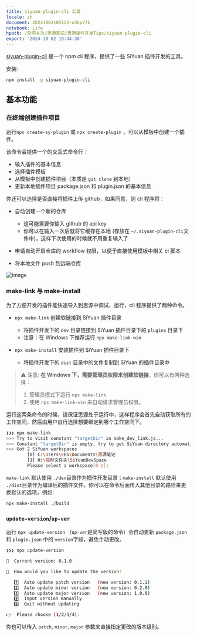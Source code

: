 ```yaml
---
title: siyuan-plugin-cli 工具
locale: zh
document: 20241002185122-o3kp77k
notebook: Life
hpath: /杂项关注/思源笔记/思源插件开发Tips/siyuan-plugin-cli
export: '2024-10-02 19:44:38'
---
```


[siyuan-plugin-cli](https://www.npmjs.com/package/siyuan-plugin-cli) 是一个 npm cli 程序，提供了一些 SiYuan 插件开发的工具。

安装:

```bash
npm install -g siyuan-plugin-cli
```

## 基本功能

### 在终端创建插件项目

运行`npx create-sy-plugin`​ 或 `npx create-plugin`​ ，可以从模板中创建一个插件。

该命令会提供一个的交互式命令行：

- 输入插件的基本信息
- 选择插件模板
- 从模板中创建插件项目（本质是 `git clone`​ 到本地）
- 更新本地插件项目 package.json 和 plugin.json 的基本信息

你还可以选择是否直接将插件上传 github，如果同意，则 cli 程序将：

- 自动创建一个新的仓库

  - 这可能需要你输入 github 的 api key
  - 你可以在输入一次后就将它缓存在本地 (存放在 `~/.siyuan-plugin-cli`​ 文件中)，这样下次使用的时候就不用重复输入了

- 申请自动开启仓库的 workflow 权限，以便于直接使用模板中相关 ci 脚本
- 将本地文件 push 到远端仓库

​![image](/frostime/image-20241002191846-5prokwg.png)

###

### make-link 与 make-install

为了方便开发的插件能快速导入到思源中调试、运行，cli 程序提供了两种命令。

- ​`npx make-link`​ 创建软链接到 SiYuan 插件目录

  - 将插件开发下的 `dev`​ 目录链接到 SiYuan 插件目录下的 `plugins`​ 目录下
  - 注意：在 Windows 下推荐运行 `npx make-link-win`

- ​`npx make-install`​ 安装插件到 SiYuan 插件目录下

  - 将插件开发下的 `dist`​ 目录中的文件复制到 SiYuan 的插件目录中

> ⚠️ 注意: **在 Windows 下，需要管理员权限来创建软链接**，你可以有两种选择：
>
> 1. 管理员模式下运行 `npx make-link`
> 2. 使用 `npx make-link-win`​ 来自动请求管理员权限。

运行这两条命令的时候，请保证思源处于运行中，这样程序会首先自动获取所有的工作空间，然后由用户自行选择想要绑定到哪个工作空间下。

```bash
❯❯❯ npx make-link
>>> Try to visit constant "targetDir" in make_dev_link.js...
>>> Constant "targetDir" is empty, try to get SiYuan directory automatically....
>>> Got 2 SiYuan workspaces
        [0] C:\Users\EEG\Documents\思源笔记
        [1] H:\临时文件夹\SiYuanDevSpace
        Please select a workspace[0-1]:
```

​`make-link`​ 默认使用 `./dev`​ 目录作为插件开发目录；`make-install`​ 默认使用 `./dist`​ 目录作为编译后的插件文件。你可以在命令后面传入其他目录的路径来更换默认的选项，例如:

```bash
npx make-install ./build
```

### `update-version`​/`up-ver`

运行 `npx update-version`​ （`up-ver`​ 是简写版的命令）会自动更新 `package.json`​ 和 `plugin.json`​ 中的 `version`​ 字段，避免手动更改。

```bash
❯❯❯ npx update-version

🌟  Current version: 0.1.0

🔄  How would you like to update the version?

   1️⃣  Auto update patch version   (new version: 0.1.1)
   2️⃣  Auto update minor version   (new version: 0.2.0)
   3️⃣  Auto update major version   (new version: 1.0.0)
   4️⃣  Input version manually
   0️⃣  Quit without updating

👉  Please choose (1/2/3/4):
```

你也可以传入 `patch`​, `minor`​, `major`​ 参数来直接指定更改的版本级别。
